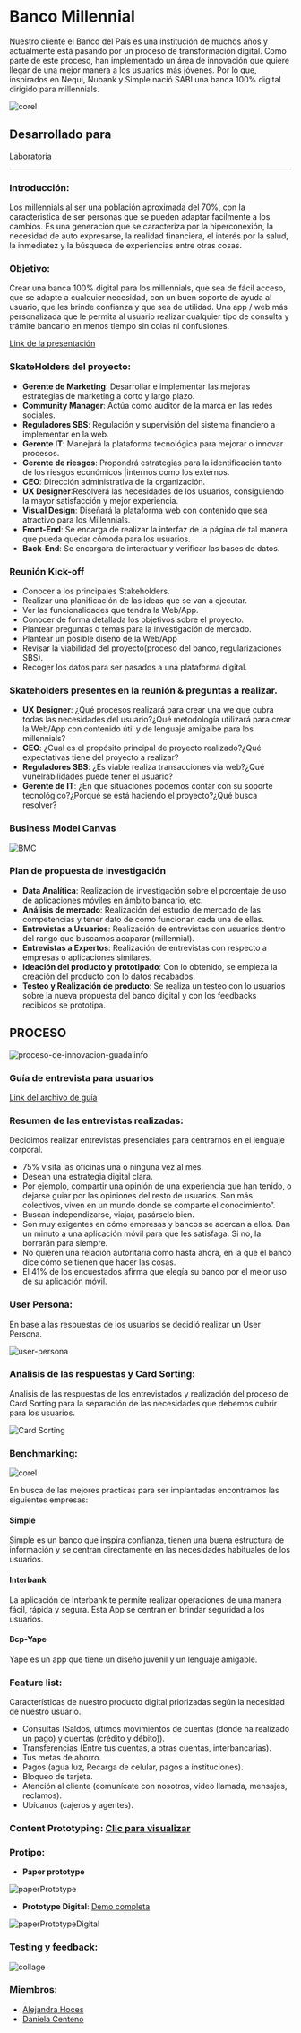 # Banco Millennial

Nuestro cliente el Banco del País es una institución de muchos años y actualmente está pasando por un proceso de transformación digital. Como parte de este proceso, han implementado un área de innovación que quiere llegar de una mejor manera a los usuarios más jóvenes. Por lo que, inspirados en Nequi, Nubank y Simple nació SABI una banca 100% digital dirigido para millennials.  

![corel](https://user-images.githubusercontent.com/31807340/38477360-cdfdfaec-3b77-11e8-8955-b56e1ae155d8.png)  

## Desarrollado para 
[Laboratoria](http://laboratoria.la)
___

### Introducción:

Los millennials al ser una población aproximada del 70%, con la caracteristica de ser personas que se pueden adaptar facilmente a los cambios. Es una generación que se caracteriza por la hiperconexión, la necesidad de auto expresarse, la realidad financiera, el interés por la salud, la inmediatez y la búsqueda de experiencias entre otras cosas.

### Objetivo:

Crear una banca 100% digital para los millennials, que sea de fácil acceso, que se adapte a cualquier necesidad, con un buen soporte de ayuda al usuario, que les brinde confianza y que sea de utilidad. Una app / web más personalizada que le permita al usuario realizar cualquier tipo de consulta y trámite bancario en menos tiempo sin colas ni confusiones.

[Link de la presentación](https://docs.google.com/presentation/d/1IidnhES_ktjlBexaw6KgnrKLCoHs6xrZquP4pc6_9g4/edit#slide=id.p3)

### SkateHolders del proyecto:

* **Gerente de Marketing**: Desarrollar e implementar las mejoras estrategias de marketing a corto y largo plazo.
* **Community Manager**: Actúa como auditor de la marca en las redes sociales.
* **Reguladores SBS**: Regulación y supervisión del sistema financiero a implementar en la web.
* **Gerente IT**: Manejará la plataforma tecnológica para mejorar o innovar procesos.
* **Gerente de riesgos**: Propondrá estrategias para la identificación tanto de los riesgos  económicos  |internos como los externos.
* **CEO**: Dirección administrativa de la organización.
* **UX Designer**:Resolverá las necesidades de los usuarios, consiguiendo la mayor satisfacción y mejor experiencia.
* **Visual Design**: Diseñará la plataforma web con contenido que sea atractivo para los Millennials.
* **Front-End**: Se encarga de realizar la interfaz de la página de tal manera que pueda quedar cómoda para los usuarios.
* **Back-End**: Se encargara de interactuar y verificar las bases de datos.

### Reunión Kick-off

* Conocer a los principales Stakeholders.
* Realizar una planificación de las ideas que se van a ejecutar.
* Ver las funcionalidades que tendra la Web/App.
* Conocer de forma detallada los objetivos sobre el proyecto.
* Plantear preguntas o temas para la investigación de mercado.
* Plantear un posible diseño de la Web/App
* Revisar la viabilidad del proyecto(proceso del banco, regularizaciones SBS).
* Recoger los datos para ser pasados a una plataforma digital.

### Skateholders presentes en la reunión & preguntas a realizar.

* **UX Designer**: ¿Qué procesos realizará para crear una we que cubra todas las necesidades del usuario?¿Qué metodología utilizará para crear la Web/App con contenido útil y de lenguaje amigalbe para los millennials?
* **CEO**: ¿Cual es el propósito principal de proyecto realizado?¿Qué expectativas tiene del proyecto a realizar?
* **Reguladores SBS**: ¿Es viable realiza transacciones via web?¿Qué vunelrabilidades puede tener el usuario?
* **Gerente de IT**: ¿En que situaciones podemos contar con su soporte tecnológico?¿Porqué se está haciendo el proyecto?¿Qué busca resolver?

### Business Model Canvas
![BMC](assets/documents/bmc.png)
### Plan de propuesta de investigación

* **Data Analítica**: Realización de investigación sobre el porcentaje de uso de aplicaciones móviles en ámbito bancario, etc.
* **Análisis de mercado**: Realización del estudio de mercado de las competencias y tener dato de como funcionan cada una de ellas.
* **Entrevistas a Usuarios**: Realización de entrevistas con usuarios dentro del rango que buscamos acaparar (millennial).
* **Entrevistas a Expertos**: Realización de entrevistas con respecto a empresas o aplicaciones similares.
* **Ideación del producto y prototipado**: Con lo obtenido, se empieza la creación del producto con lo datos recabados.
* **Testeo y Realización de producto**: Se realiza un testeo con lo usuarios sobre la nueva propuesta del banco digital y con los feedbacks recibidos se prototipa.  
## PROCESO  
![proceso-de-innovacion-guadalinfo](https://user-images.githubusercontent.com/31807340/38787060-7ab72ffa-40f1-11e8-8f20-28889629ff07.png)  

### Guía de entrevista para usuarios 
[Link del archivo de guía](https://docs.google.com/document/d/1Q53O030YK2eXA-HvkJxDAnTNqPbEHFnSbx-wbpYsNMY/edit)  
### Resumen de las entrevistas realizadas:
Decidimos realizar entrevistas presenciales para centrarnos en el lenguaje corporal.   
-  75% visita las oficinas una o ninguna vez al mes.  
-  Desean una estrategia digital clara.  
-  Por ejemplo, compartir una opinión de una experiencia que han tenido, o dejarse guiar por las opiniones del resto de usuarios. Son más colectivos, viven en un mundo donde se comparte el conocimiento”.  
-  Buscan independizarse, viajar, pasárselo bien.  
-  Son muy exigentes en cómo empresas y bancos se acercan a ellos. Dan un minuto a una aplicación móvil para que les satisfaga. Si no, la borrarán para siempre.  
-  No quieren una relación autoritaria como hasta ahora, en la que el banco dice cómo se tienen que hacer las cosas.  
-  El 41% de los encuestados afirma que elegía su banco por el mejor uso de su aplicación móvil.  

### User Persona:
En base a las respuestas de los usuarios se decidió realizar un User Persona.

![user-persona](assets/documents/user-persona.png)

### Analisis de las respuestas y Card Sorting:
Analisis de las respuestas de los entrevistados y realización del proceso de Card Sorting para la separación de las necesidades que debemos cubrir para los usuarios.

![Card Sorting](assets/documents/cardSorting.jpg)

### Benchmarking:  
![corel](https://user-images.githubusercontent.com/31807340/38786693-2399907a-40ef-11e8-81d1-a1d79fa59ae0.png)
 
En busca de las mejores practicas para ser implantadas encontramos las siguientes empresas:  
#### **Simple**
Simple es un banco que inspira confianza, tienen una buena estructura de información y se centran directamente en las necesidades habituales de los usuarios.  
#### **Interbank**
La aplicación de Interbank te permite realizar operaciones de una manera fácil, rápida y segura. Esta App se centran en brindar seguridad a los usuarios.  
#### **Bcp-Yape**
Yape es un app que tiene un diseño juvenil y un lenguaje amigable.

### Feature list:

Características de nuestro producto digital priorizadas según la necesidad de nuestro usuario.
- Consultas (Saldos, últimos movimientos de cuentas (donde ha realizado un pago) y cuentas (crédito y débito)).
- Transferencias (Entre tus cuentas, a otras cuentas, interbancarias).
- Tus metas de ahorro.
- Pagos (agua luz, Recarga de celular, pagos a instituciones).
- Bloqueo de tarjeta.
- Atención al cliente (comunícate con nosotros, video llamada, mensajes, reclamos).
- Ubícanos (cajeros y agentes).

### Content Prototyping: [Clic para visualizar](https://docs.google.com/document/d/1E3DhWLPYFCzkVqU-p-hPOvgaTQXgfrDRwTpYEi9H1Eg/edit)
### Protipo:

* **Paper prototype**

![paperPrototype](assets/documents/paperprototype.jpg)

* **Prototype Digital**: [Demo completa](https://marvelapp.com/628i8jb)

![paperPrototypeDigital](assets/documents/previ.jpg)

### Testing y feedback:

![collage](assets/documents/collage.jpg)

### Miembros:
* [Alejandra Hoces](https://github.com/alejandraHoces)
* [Daniela Centeno](https://github.com/DDCenteno)
